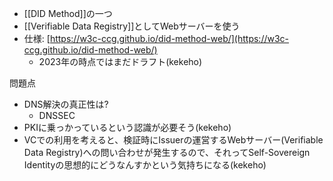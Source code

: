 - [[DID Method]]の一つ
- [[Verifiable Data Registry]]としてWebサーバーを使う
- 仕様: [https://w3c-ccg.github.io/did-method-web/](https://w3c-ccg.github.io/did-method-web/)
	- 2023年の時点ではまだドラフト(kekeho)

問題点
- DNS解決の真正性は?
	- DNSSEC
- PKIに乗っかっているという認識が必要そう(kekeho)
- VCでの利用を考えると、検証時にIssuerの運営するWebサーバー(Verifiable Data Registry)への問い合わせが発生するので、それってSelf-Sovereign Identityの思想的にどうなんすかという気持ちになる(kekeho)
